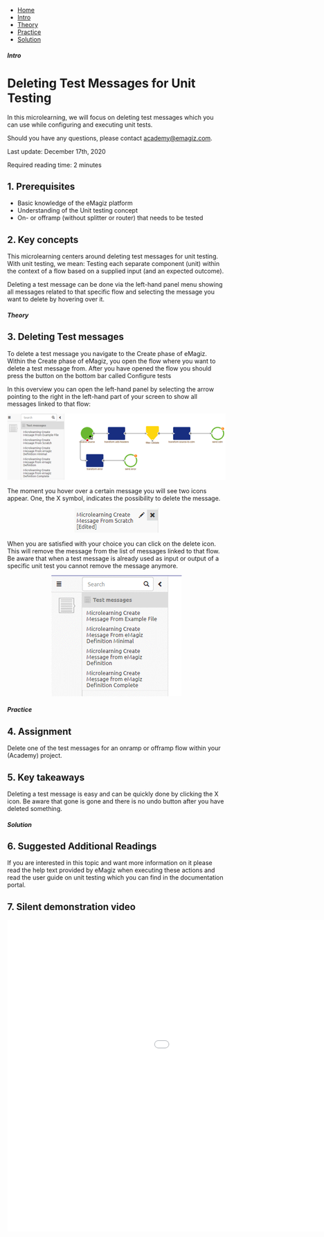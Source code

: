 <div class="ez-academy">
	<div class="ez-academy__body">
		<main class="micro-learning">
		<ul class="doc-nav">
			<li class="doc-nav__item"><a href="../../docs/microlearning/crashcourse-platform-index" class="doc-nav__link">Home</a></li>
			<li class="doc-nav__item"><a href="#intro" class="doc-nav__link">Intro</a></li>
			<li class="doc-nav__item"><a href="#theory" class="doc-nav__link">Theory</a></li>
			<li class="doc-nav__item"><a href="#practice" class="doc-nav__link">Practice</a></li>
			<li class="doc-nav__item"><a href="#solution" class="doc-nav__link">Solution</a></li>
		</ul>

<div class="doc">

##### Intro

# Deleting Test Messages for Unit Testing

In this microlearning, we will focus on deleting test messages which you can use while configuring and executing unit tests.

Should you have any questions, please contact academy@emagiz.com.

Last update: December 17th, 2020

Required reading time: 2 minutes

## 1. Prerequisites
- Basic knowledge of the eMagiz platform
- Understanding of the Unit testing concept
- On- or offramp (without splitter or router) that needs to be tested

## 2. Key concepts
This microlearning centers around deleting test messages for unit testing.
With unit testing, we mean: Testing each separate component (unit) within the context of a flow based on a supplied input (and an expected outcome).

Deleting a test message can be done via the left-hand panel menu showing all messages related to that specific flow and selecting the message you want to delete by hovering over it.

##### Theory

## 3. Deleting Test messages

To delete a test message you navigate to the Create phase of eMagiz. Within the Create phase of eMagiz, you open the flow where you want to delete a test message from.
After you have opened the flow you should press the button on the bottom bar called Configure tests 

In this overview you can open the left-hand panel by selecting the arrow pointing to the right in the left-hand part of your screen to show all messages linked to that flow:

<p align="center"><img src="../../img/microlearning/crashcourse-platform-create-editing-test-messages--configure-test-overview.png"></p>

The moment you hover over a certain message you will see two icons appear. One, the X symbol, indicates the possibility to delete the message.

<p align="center"><img src="../../img/microlearning/crashcourse-platform-create-deleting-test-messages--delete-test-message-icon.png"></p>

When you are satisfied with your choice you can click on the delete icon. This will remove the message from the list of messages linked to that flow.
Be aware that when a test message is already used as input or output of a specific unit test you cannot remove the message anymore. 

<p align="center"><img src="../../img/microlearning/crashcourse-platform-create-deleting-test-messages--delete-test-message-result.png"></p>

##### Practice

## 4. Assignment

Delete one of the test messages for an onramp or offramp flow within your (Academy) project.

## 5. Key takeaways

Deleting a test message is easy and can be quickly done by clicking the X icon. Be aware that gone is gone and there is no undo button after you have deleted something.

##### Solution

## 6. Suggested Additional Readings

If you are interested in this topic and want more information on it please read the help text provided by eMagiz when executing these actions and read the user guide on unit testing which you can find in the documentation portal.

## 7. Silent demonstration video

<iframe width="1280" height="720" src="../../vid/microlearning/crashcourse-platform-create-deleting-test-messages.mp4" frameborder="0" allow="accelerometer; autoplay; clipboard-write; encrypted-media; gyroscope; picture-in-picture" allowfullscreen></iframe>

</div>
</main>
</div>
</div>